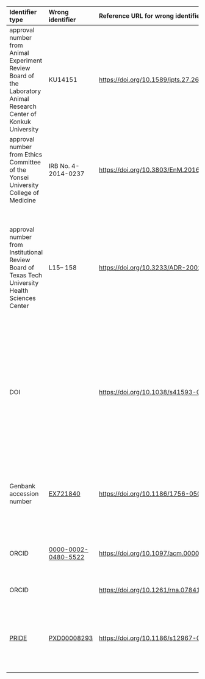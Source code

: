 | Identifier type | Wrong identifier  | Reference URL for wrong identifier | Correct identifier | Reference URL for correct identifier | Comment |
|:--------------|:-----|:-----|:-----|:-----------|:-----------|
| approval number from Animal Experiment Review Board of the Laboratory Animal Research Center of Konkuk University | KU14151 | https://doi.org/10.1589/jpts.27.2671 | none | https://dx.doi.org/10.1589/jpts.27.2671r1 | The article was retracted because of a lack of ethical approval, and the originally provided approval number turned out to have been made up. See also [write-up in RetractionWatch](https://retractionwatch.com/2017/03/06/author-says-lied-approval-animal-research/). |
| approval number from Ethics Committee of the Yonsei University College of Medicine  | IRB No. 4-2014-0237 | https://doi.org/10.3803/EnM.2016.31.4.567  | IRB No. 4-2012-0544  | https://doi.org/10.3803/EnM.2020.305 | - both seem to follow the same format<br/>- no (obvious and public) way to resolve either |
| approval number from Institutional Review Board of Texas Tech University Health Sciences Center  |  L15– 158 | https://doi.org/10.3233/ADR-200278 | L06-028 | https://doi.org/10.3233/ADR-219002 | - the original statement also gave the approval date - not clear whether that was wrong as well<br/> - both seem to follow the same format (except for dash & whitespace)<br/>- no (obvious and public) way to resolve either |
| DOI |   | https://doi.org/10.1038/s41593-020-00707-2  | [10.1038/s41593-020-0689-4](https://doi.org/10.1038/s41593-020-0689-4)  | https://doi.org/10.1038/s41593-020-00755-8 | This correction is for a DOI that was stated incorrectly for a reference cited from the original paper. The incorrectly stated DOI is has been corrected in the PDF and HTML versions but is presumably still be available in the paper issue.  |
| Genbank accession number | [EX721840](https://www.ebi.ac.uk/ena/browser/sva/EX721840) | https://doi.org/10.1186/1756-0500-1-47 | [EX722124](https://www.ebi.ac.uk/ena/browser/sva/EX722124) | https://doi.org/10.1186/1756-0500-4-456 | - for both records, version 1 is the only one available but marked as "suppressed"<br/>- both seem to follow the same format<br/>CC BY |
| ORCID  | [0000-0002-0480-5522](https://orcid.org/0000-0002-0480-5522) |  https://doi.org/10.1097/acm.0000000000003089 | [0000-0001-7458-027X](https://orcid.org/0000-0001-7458-027X)  | https://doi.org/10.1097/acm.0000000000003539 | The originally provided ORCID is valid but associated with someone else. |
| ORCID |  | https://doi.org/10.1261/rna.078410.120 | [0000-0002-5805-7195](https://orcid.org/0000-0002-5805-7195) | https://doi.org/10.1261/rna.078885.121 | The originally provided ORCID has been corrected online. |
| [PRIDE](https://www.ebi.ac.uk/pride/) | [PXD00008293](https://www.ebi.ac.uk/pride/archive/projects/PXD00008293)  | https://doi.org/10.1186/s12967-020-02318-8 | [PXD008293](https://www.ebi.ac.uk/pride/archive/projects/PXD008293)  |  https://doi.org/10.1186/s12967-021-02896-1   |  - Superfluous digit probably compatible with regex<br/>- Wrong identifier does not resolve<br/>- CC BY  |
|  |  |  |  |  |  |
